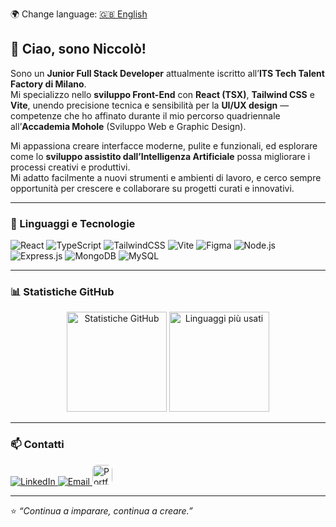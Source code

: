 🌍 Change language:
[🇬🇧 English](README.md)

## 👋 Ciao, sono Niccolò!

Sono un **Junior Full Stack Developer** attualmente iscritto all’**ITS Tech Talent Factory di Milano**.  
Mi specializzo nello **sviluppo Front-End** con **React (TSX)**, **Tailwind CSS** e **Vite**, unendo precisione tecnica e sensibilità per la **UI/UX design** — competenze che ho affinato durante il mio percorso quadriennale all’**Accademia Mohole** (Sviluppo Web e Graphic Design).  

Mi appassiona creare interfacce moderne, pulite e funzionali, ed esplorare come lo **sviluppo assistito dall’Intelligenza Artificiale** possa migliorare i processi creativi e produttivi.  
Mi adatto facilmente a nuovi strumenti e ambienti di lavoro, e cerco sempre opportunità per crescere e collaborare su progetti curati e innovativi.

---

### 🧠 Linguaggi e Tecnologie

<p align="left">
  <!-- Front-end -->
  <img src="https://img.shields.io/badge/React-61DAFB?style=for-the-badge&logo=react&logoColor=black" alt="React" />
  <img src="https://img.shields.io/badge/TypeScript-3178C6?style=for-the-badge&logo=typescript&logoColor=white" alt="TypeScript" />
  <img src="https://img.shields.io/badge/TailwindCSS-38B2AC?style=for-the-badge&logo=tailwind-css&logoColor=white" alt="TailwindCSS" />
  <img src="https://img.shields.io/badge/Vite-646CFF?style=for-the-badge&logo=vite&logoColor=white" alt="Vite" />
  
  <!-- Design -->
  <img src="https://img.shields.io/badge/Figma-F24E1E?style=for-the-badge&logo=figma&logoColor=white" alt="Figma" />
  
  <!-- Backend -->
  <img src="https://img.shields.io/badge/Node.js-339933?style=for-the-badge&logo=node.js&logoColor=white" alt="Node.js" />
  <img src="https://img.shields.io/badge/Express.js-000000?style=for-the-badge&logo=express&logoColor=white" alt="Express.js" />
  <img src="https://img.shields.io/badge/MongoDB-47A248?style=for-the-badge&logo=mongodb&logoColor=white" alt="MongoDB" />
  <img src="https://img.shields.io/badge/MySQL-4479A1?style=for-the-badge&logo=mysql&logoColor=white" alt="MySQL" />
</p>

---

### 📊 Statistiche GitHub

<p align="center">
  <img src="https://github-readme-stats.vercel.app/api?username=Niccolo-Maffioli&show_icons=true&theme=tokyonight" alt="Statistiche GitHub" height="160" />
  <img src="https://github-readme-stats.vercel.app/api/top-langs/?username=Niccolo-Maffioli&layout=compact&theme=tokyonight" alt="Linguaggi più usati" height="160" />
</p>

---

### 📫 Contatti

<p align="left">
  <a href="https://www.linkedin.com/in/niccolomaffioli" target="_blank">
    <img src="https://img.shields.io/badge/LinkedIn-0077B5?style=for-the-badge&logo=linkedin&logoColor=white" alt="LinkedIn" />
  </a>
  <a href="mailto:nico.maffioli@gmail.com">
    <img src="https://img.shields.io/badge/Email-D14836?style=for-the-badge&logo=gmail&logoColor=white" alt="Email" />
  </a>
  <a href="https://niccolo.dev" target="_blank">
    <img src="https://niccolo.dev/favicon.ico" alt="Portfolio" width="32" style="border-radius: 8px;" />
  </a>
</p>

---

⭐️ *“Continua a imparare, continua a creare.”*
